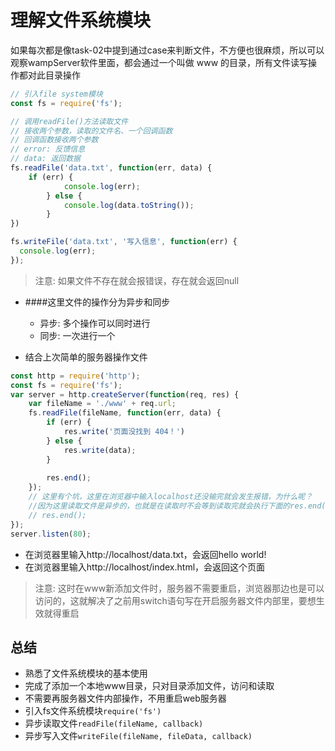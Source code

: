 # 理解文件系统模块
如果每次都是像task-02中提到通过case来判断文件，不方便也很麻烦，所以可以观察wampServer软件里面，都会通过一个叫做 www 的目录，所有文件读写操作都对此目录操作

```javascript
// 引入file system模块
const fs = require('fs');
```

```javascript
// 调用readFile()方法读取文件
// 接收两个参数，读取的文件名、一个回调函数
// 回调函数接收两个参数
// error: 反馈信息
// data: 返回数据
fs.readFile('data.txt', function(err, data) {
    if (err) {
            console.log(err);
        } else {
            console.log(data.toString());
        }
})
```

```javascript
fs.writeFile('data.txt', '写入信息', function(err) {
  console.log(err);
});
```
> 注意: 如果文件不存在就会报错误，存在就会返回null

- ####这里文件的操作分为异步和同步
  - 异步: 多个操作可以同时进行
  - 同步: 一次进行一个
  
- 结合上次简单的服务器操作文件
```javascript
const http = require('http');
const fs = require('fs');
var server = http.createServer(function(req, res) {
    var fileName = './www' + req.url;
    fs.readFile(fileName, function(err, data) {
        if (err) {
            res.write('页面没找到 404！')
        } else {
            res.write(data);
        }
        
        res.end();
    });
    // 这里有个坑，这里在浏览器中输入localhost还没输完就会发生报错，为什么呢？
    //因为这里读取文件是异步的，也就是在读取时不会等到读取完就会执行下面的res.end()，所以注释下面，把res.end()放在readFile()方法去
    // res.end();
});
server.listen(80);
```

- 在浏览器里输入http://localhost/data.txt，会返回hello world!
- 在浏览器里输入http://localhost/index.html，会返回这个页面

> 注意: 这时在www新添加文件时，服务器不需要重启，浏览器那边也是可以访问的，这就解决了之前用switch语句写在开启服务器文件内部里，要想生效就得重启

## 总结
- 熟悉了文件系统模块的基本使用
- 完成了添加一个本地www目录，只对目录添加文件，访问和读取
- 不需要再服务器文件内部操作，不用重启web服务器
- 引入fs文件系统模块```require('fs')```
- 异步读取文件```readFile(fileName, callback)```
- 异步写入文件```writeFile(fileName, fileData, callback)```